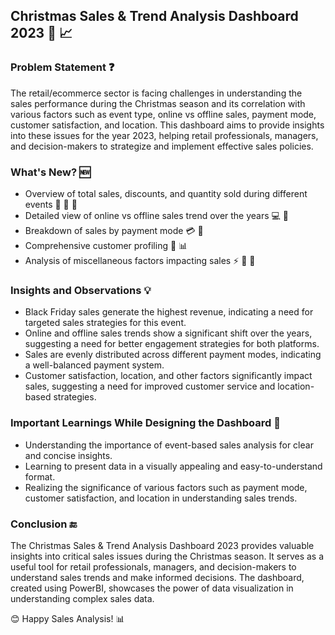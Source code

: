 ## Christmas Sales & Trend Analysis Dashboard 2023 :christmas_tree: :chart_with_upwards_trend:

### Problem Statement :question:

The retail/ecommerce sector is facing challenges in understanding the sales performance during the Christmas season and its correlation with various factors such as event type, online vs offline sales, payment mode, customer satisfaction, and location. This dashboard aims to provide insights into these issues for the year 2023, helping retail professionals, managers, and decision-makers to strategize and implement effective sales policies.

### What's New? :new:

- Overview of total sales, discounts, and quantity sold during different events 🎁 💸 📅
- Detailed view of online vs offline sales trend over the years 💻 🛒 
- Breakdown of sales by payment mode 💳 💸
- Comprehensive customer profiling 👥 📊
- Analysis of miscellaneous factors impacting sales ⚡ 🚚 🎁

### Insights and Observations :bulb:

- Black Friday sales generate the highest revenue, indicating a need for targeted sales strategies for this event.
- Online and offline sales trends show a significant shift over the years, suggesting a need for better engagement strategies for both platforms.
- Sales are evenly distributed across different payment modes, indicating a well-balanced payment system.
- Customer satisfaction, location, and other factors significantly impact sales, suggesting a need for improved customer service and location-based strategies.

### Important Learnings While Designing the Dashboard :book:

- Understanding the importance of event-based sales analysis for clear and concise insights.
- Learning to present data in a visually appealing and easy-to-understand format.
- Realizing the significance of various factors such as payment mode, customer satisfaction, and location in understanding sales trends.

### Conclusion :end:

The Christmas Sales & Trend Analysis Dashboard 2023 provides valuable insights into critical sales issues during the Christmas season. It serves as a useful tool for retail professionals, managers, and decision-makers to understand sales trends and make informed decisions. The dashboard, created using PowerBI, showcases the power of data visualization in understanding complex sales data.

😊 Happy Sales Analysis! 📊

